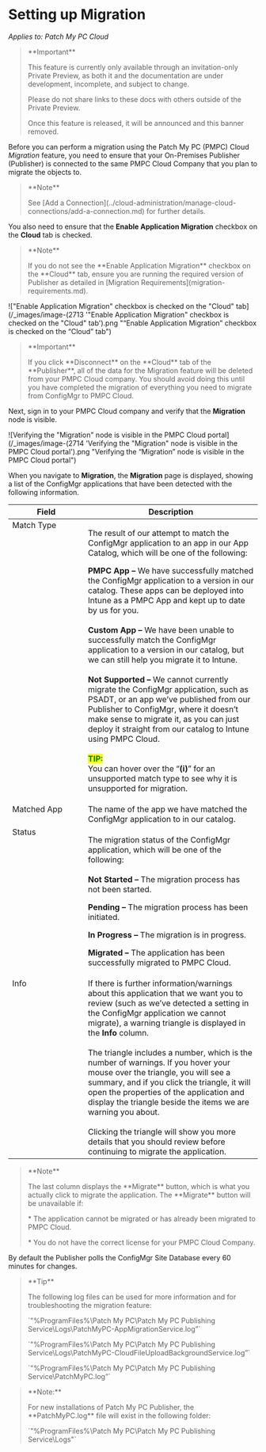 # Setting up Migration

_Applies to: Patch My PC Cloud_

<blockquote class="wp-block-quote">
<p>**Important**</p>
<p>This feature is currently only available through an invitation-only Private Preview, as both it and the documentation are under development, incomplete, and subject to change.</p>
<p>Please do not share links to these docs with others outside of the Private Preview.</p>
<p>Once this feature is released, it will be announced and this banner removed.</p>
</blockquote>

Before you can perform a migration using the Patch My PC (PMPC) Cloud _Migration_ feature, you need to ensure that your On-Premises Publisher (Publisher) is connected to the same PMPC Cloud Company that you plan to migrate the objects to.

<blockquote class="wp-block-quote">
<p>**Note**</p>
<p>See [Add a Connection](../cloud-administration/manage-cloud-connections/add-a-connection.md) for further details.</p>
</blockquote>

You also need to ensure that the **Enable Application Migration** checkbox on the **Cloud** tab is checked.

<blockquote class="wp-block-quote">
<p>**Note**</p>
<p>If you do not see the **Enable Application Migration** checkbox on the **Cloud** tab, ensure you are running the required version of Publisher as detailed in [Migration Requirements](migration-requirements.md).</p>
</blockquote>

!["Enable Application Migration" checkbox is checked on the "Cloud" tab](/_images/image-(2713 '"Enable Application Migration" checkbox is checked on the "Cloud" tab').png "“Enable Application Migration” checkbox is checked on the “Cloud” tab")

<blockquote class="wp-block-quote">
<p>**Important**</p>
<p>If you click **Disconnect** on the **Cloud** tab of the **Publisher**, all of the data for the Migration feature will be deleted from your PMPC Cloud company. You should avoid doing this until you have completed the migration of everything you need to migrate from ConfigMgr to PMPC Cloud.</p>
</blockquote>

Next, sign in to your PMPC Cloud company and verify that the **Migration** node is visible.

![Verifying the "Migration" node is visible in the PMPC Cloud portal](/_images/image-(2714 'Verifying the "Migration" node is visible in the PMPC Cloud portal').png "Verifying the “Migration” node is visible in the PMPC Cloud portal")

When you navigate to **Migration**, the **Migration** page is displayed, showing a list of the ConfigMgr applications that have been detected with the following information.

<table><thead><tr><th width="137" valign="top">Field</th><th>Description</th></tr></thead><tbody><tr><td valign="top">Match Type</td><td><p>The result of our attempt to match the ConfigMgr application to an app in our App Catalog, which will be one of the following:</p><p></p><p><strong>PMPC App –</strong> We have successfully matched the ConfigMgr application to a version in our catalog. These apps can be deployed into Intune as a PMPC App and kept up to date by us for you.<br><br><strong>Custom App –</strong> We have been unable to successfully match the ConfigMgr application to a version in our catalog, but we can still help you migrate it to Intune.<br><br><strong>Not Supported –</strong> We cannot currently migrate the ConfigMgr application, such as PSADT, or an app we’ve published from our Publisher to ConfigMgr, where it doesn’t make sense to migrate it, as you can just deploy it straight from our catalog to Intune using PMPC Cloud.<br><br><mark style="color:green;"><strong>TIP:</strong></mark><br>You can hover over the “<strong>(i)</strong>” for an unsupported match type to see why it is unsupported for migration.</p></td></tr><tr><td valign="top">Matched App</td><td>The name of the app we have matched the ConfigMgr application to in our catalog.</td></tr><tr><td valign="top">Status</td><td><p>The migration status of the ConfigMgr application, which will be one of the following:<br><br><strong>Not Started –</strong> The migration process has not been started.</p><p><strong>Pending –</strong> The migration process has been initiated.</p><p><strong>In Progress –</strong> The migration is in progress.</p><p><strong>Migrated –</strong> The application has been successfully migrated to PMPC Cloud.</p></td></tr><tr><td valign="top">Info</td><td>If there is further information/warnings about this application that we want you to review (such as we’ve detected a setting in the ConfigMgr application we cannot migrate), a warning triangle is displayed in the <strong>Info</strong> column.<br><br>The triangle includes a number, which is the number of warnings. If you hover your mouse over the triangle, you will see a summary, and if you click the triangle, it will open the properties of the application and display the triangle beside the items we are warning you about.<br><br>Clicking the triangle will show you more details that you should review before continuing to migrate the application.</td></tr></tbody></table>

<blockquote class="wp-block-quote">
<p>**Note**</p>
<p>The last column displays the **Migrate** button, which is what you actually click to migrate the application. The **Migrate** button will be unavailable if:</p>
<p>* The application cannot be migrated or has already been migrated to PMPC Cloud.</p>
<p>* You do not have the correct license for your PMPC Cloud Company.</p>
</blockquote>

By default the Publisher polls the ConfigMgr Site Database every 60 minutes for changes.

<blockquote class="wp-block-quote">
<p>**Tip**</p>
<p>The following log files can be used for more information and for troubleshooting the migration feature:</p>
<p>`"%ProgramFiles%\Patch My PC\Patch My PC Publishing Service\Logs\PatchMyPC-AppMigrationService.log”`&#x20;</p>
<p>`"%ProgramFiles%\Patch My PC\Patch My PC Publishing Service\Logs\PatchMyPC-CloudFileUploadBackgroundService.log”`</p>
<p>`"%ProgramFiles%\Patch My PC\Patch My PC Publishing Service\PatchMyPC.log”`</p>
</blockquote>

<blockquote class="wp-block-quote">
<p>**Note:**</p>
<p>For new installations of Patch My PC Publisher, the **PatchMyPC.log** file will exist in the following folder:</p>
<p>`"%ProgramFiles%\Patch My PC\Patch My PC Publishing Service\Logs"`</p>
</blockquote>